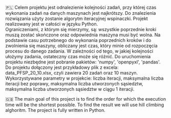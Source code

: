 🇵🇱 Celem projektu jest odnalezienie kolejności zadań, przy której czas wykonania zadań na danych maszynach jest najkrótszy. Do znalezienia rozwiązania użyty zostanie algorytm iteracyjnej wspinaczki. Projekt realizowany jest w całości w języku Python.</br>
Ograniczeniami, z którym się mierzymy, są: wszystkie poprzednie kroki muszą zostać skończone oraz odpowiednia maszyna musi być wolna. Na podstawie casu potrzebnego do wykonania poprzednich kroków i do zwolnienia się maszyny, obliczany jest czas, który minie od rozpoczęcia procesu do danego zadania. W zależności od tego, w jakiej kolejności ułożymy zadania, ostateczny czas może się różnić.
Do uruchomienia projektu niezbędne jest pobranie pakietów: 'numpy', 'openpyxl', 'pandas'.
Do projektu dołączony jest przykładowy plik z excela: data_PFSP_20_10.xlsx, czyli zawiera 20 zadań oraz 10 maszyn.
Wykorzystywane parametry w projekcie: liczba iteracji, maksymalna liczba iteracji bez poprawy, maksymalna liczba utworzonych sąsiedztw, maksymalna liczba utworzonych sąsiedztw w ciągu 1 iteracji.


🇬🇧 The main goal of this project is to find the order for which the execution time will be the shortest possible. To find the result we will use hill climbing alghoritm. The project is fully written in Python. 
